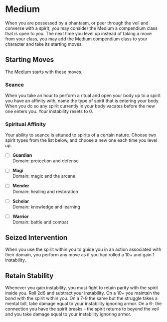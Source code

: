 # Medium
When you are possessed by a phantasm, or peer through the veil and converse with a spirit, you may consider the Medium a compendium class that is open to you. The next time you level up instead of taking a move from your class, you may add the Medium compendium class to your character and take its starting moves.

## Starting Moves
The Medium starts with these moves.

### Seance
When you take an hour to perform a ritual and open your body up to a spirit you have an affinity with, name the type of spirit that is entering your body. When you do so any spirit currently in your body vacates before the new one enters you. Your instability resets to 0.

### Spiritual Affinity
Your ability to seance is attuned to spirits of a certain nature. Choose two spirit types from the list below, and choose a new one each time you level up.

- [ ] **Guardian**  
Domain: protection and defense

- [ ] **Magi**  
Domain: magic and the arcane
 
- [ ] **Mender**  
Domain: healing and restoration

- [ ] **Scholar**  
Domain: knowledge and learning

- [ ] **Warrior**  
Domain: battle and combat

## Seized Intervention
When you use the spirit within you to guide you in an action associated with their domain, you perform any move as if you had rolled a 10+ and gain 1 instability.

## Retain Stability
Whenever you gain instability, you must fight to retain parity with the spirit inside you. Roll 2d6 and subtract your instability. On a 10+ you maintain the bond with the spirit within you. On a 7-9 the same but the struggle takes a mental toll, take damage equal to your instability ignoring armor. On a 6- the connection you have the spirit breaks - the spirit returns to beyond the veil and you take damage equal to your instability ignoring armor.
